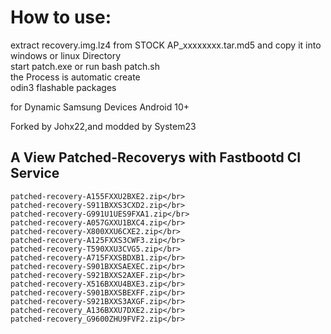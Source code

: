 # How to use:
extract recovery.img.lz4 from STOCK AP_xxxxxxxx.tar.md5 and copy it into</br>
windows or linux Directory</br> 
start patch.exe or run bash patch.sh</br>
the Process is automatic create</br>
odin3 flashable packages</br>

for Dynamic Samsung Devices Android 10+</br>

Forked by Johx22,and modded by System23</br>

## A View Patched-Recoverys with Fastbootd CI Service

````
patched-recovery-A155FXXU2BXE2.zip</br>
patched-recovery-S911BXXS3CXD2.zip</br>
patched-recovery-G991U1UES9FXA1.zip</br>
patched-recovery-A057GXXU1BXC4.zip</br>
patched-recovery-X800XXU6CXE2.zip</br>
patched-recovery-A125FXXS3CWF3.zip</br>
patched-recovery-T590XXU3CVG5.zip</br>
patched-recovery-A715FXXSBDXB1.zip</br>
patched-recovery-S901BXXSAEXEC.zip</br>
patched-recovery-S921BXXS2AXEF.zip</br>
patched-recovery-X516BXXU4BXE3.zip</br>
patched-recovery-S901BXXSBEXFF.zip</br>
patched-recovery-S921BXXS3AXGF.zip</br>
patched-recovery_A136BXXU7DXE2.zip</br>
patched-recovery_G9600ZHU9FVF2.zip</br>
````
